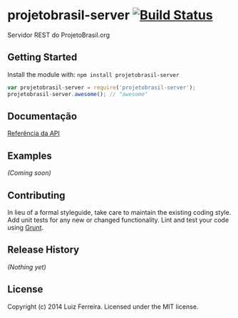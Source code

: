 # projetobrasil-server [![Build Status](https://secure.travis-ci.org/fth-ship/projetobrasil-server.png?branch=master)](http://travis-ci.org/fth-ship/projetobrasil-server)

Servidor REST do ProjetoBrasil.org

## Getting Started
Install the module with: `npm install projetobrasil-server`

```javascript
var projetobrasil-server = require('projetobrasil-server');
projetobrasil-server.awesome(); // "awesome"
```

## Documentação
[Referência da API](https://github.com/brunomperes/projetobrasil-server/wiki/API:-Geral)

## Examples
_(Coming soon)_

## Contributing
In lieu of a formal styleguide, take care to maintain the existing coding style. Add unit tests for any new or changed functionality. Lint and test your code using [Grunt](http://gruntjs.com/).

## Release History
_(Nothing yet)_

## License
Copyright (c) 2014 Luiz Ferreira. Licensed under the MIT license.

